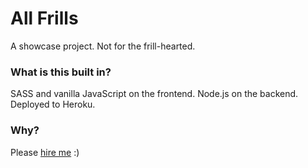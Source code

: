 # All Frills

A showcase project. Not for the frill-hearted.

### What is this built in?

SASS and vanilla JavaScript on the frontend. Node.js on the backend. Deployed to Heroku.

### Why?

Please [hire me](http://msmichellegar.github.io) :)
